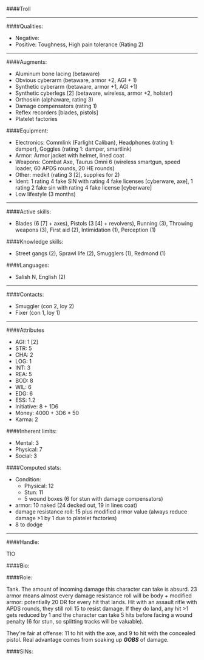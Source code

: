 ####Troll

____
####Qualities:

- Negative: 
- Positive: Toughness, High pain tolerance (Rating 2)

____
####Augments:

- Aluminum bone lacing (betaware)
- Obvious cyberarm (betaware, armor +2, AGI + 1)
- Synthetic cyberarm (betaware, armor +1, AGI +1)
- Synthetic cyberlegs \[2\] (betaware, wireless, armor +2, holster)
- Orthoskin (alphaware, rating 3)
- Damage compensators (rating 1)
- Reflex recorders [blades, pistols]
- Platelet factories

####Equipment:

- Electronics: Commlink (Farlight Caliban), Headphones (rating 1: damper), Goggles (rating 1: damper, smartlink)
- Armor: Armor jacket with helmet, lined coat
- Weapons: Combat Axe, Taurus Omni 6 (wireless smartgun, speed loader, 60 APDS rounds, 20 HE rounds)
- Other: medkit (rating 3 [2], supplies for 2)
- Ident: 1 rating 4 fake SIN with rating 4 fake licenses [cyberware, axe], 1 rating 2 fake sin with rating 4 fake license [cyberware]
- Low lifestyle (3 months)

____
####Active skills:

- Blades (6 [7] + axes), Pistols (3 [4] + revolvers), Running (3), Throwing weapons (3), First aid (2), Intimidation (1), Perception (1)

####Knowledge skills:

- Street gangs (2), Sprawl life (2), Smugglers (1), Redmond (1)

####Languages:

- Salish N, English (2)

____
####Contacts:

- Smuggler (con 2, loy 2)
- Fixer (con 1, loy 1)

____
####Attributes

- AGI: 1 [2]
- STR: 5
- CHA: 2
- LOG: 1
- INT: 3
- REA: 5
- BOD: 8
- WIL: 6
- EDG: 6
- ESS: 1.2
- Initiative: 8 + 1D6
- Money: 4000 + 3D6 * 50
- Karma: 2

####Inherent limits:

- Mental: 3
- Physical: 7
- Social: 3

####Computed stats:

- Condition:
	- Physical: 12
	- Stun: 11
	- 5 wound boxes (6 for stun with damage compensators)
- armor: 10 naked (24 decked out, 19 in lines coat)
- damage resistance roll: 15 plus modified armor value (always reduce damage >1 by 1 due to platelet factories)
- 8 to dodge

____
####Handle:

TIO

####Bio:


####Role:

Tank. The amount of incoming damage this character can take is absurd. 23 armor means almost every damage resistance roll will be body + modified armor: potentially 20 DR for every hit that lands. Hit with an assault rifle with APDS rounds, they still roll 15 to resist damage. If they do land, any hit >1 gets reduced by 1 and the character can take 5 hits before facing a wound penalty (6 for stun, so splitting tracks will be valuable).

They're fair at offense: 11 to hit with the axe, and 9 to hit with the concealed pistol. Real advantage comes from soaking up ***GOBS*** of damage.

####SINs:
